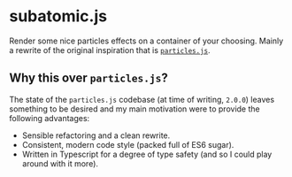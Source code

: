 # subatomic.js

Render some nice particles effects on a container of your choosing. Mainly a rewrite of the original inspiration that is [`particles.js`](https://github.com/VincentGarreau/particles.js/).

## Why this over `particles.js`?

The state of the `particles.js` codebase (at time of writing, `2.0.0`) leaves something to be desired and my main motivation were to provide the following advantages:

- Sensible refactoring and a clean rewrite.
- Consistent, modern code style (packed full of ES6 sugar).
- Written in Typescript for a degree of type safety (and so I could play around with it more).
